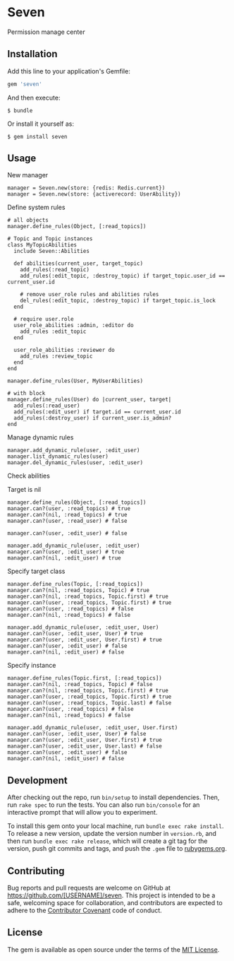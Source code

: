 # Seven

Permission manage center

## Installation

Add this line to your application's Gemfile:

```ruby
gem 'seven'
```

And then execute:

    $ bundle

Or install it yourself as:

    $ gem install seven

## Usage

New manager

```
manager = Seven.new(store: {redis: Redis.current})
manager = Seven.new(store: {activerecord: UserAbility})
```

Define system rules

```
# all objects
manager.define_rules(Object, [:read_topics])

# Topic and Topic instances
class MyTopicAbilities
  include Seven::Abilities

  def abilities(current_user, target_topic)
    add_rules(:read_topic)
    add_rules(:edit_topic, :destroy_topic) if target_topic.user_id == current_user.id

    # remove user_role rules and abilities rules
    del_rules(:edit_topic, :destroy_topic) if target_topic.is_lock
  end

  # require user.role
  user_role_abilities :admin, :editor do
    add_rules :edit_topic
  end

  user_role_abilities :reviewer do
    add_rules :review_topic
  end
end

manager.define_rules(User, MyUserAbilities)

# with block
manager.define_rules(User) do |current_user, target|
  add_rules(:read_user)
  add_rules(:edit_user) if target.id == current_user.id
  add_rules(:destroy_user) if current_user.is_admin?
end
```

Manage dynamic rules

```
manager.add_dynamic_rule(user, :edit_user)
manager.list_dynamic_rules(user)
manager.del_dynamic_rules(user, :edit_user)
```

Check abilities

Target is nil

```
manager.define_rules(Object, [:read_topics])
manager.can?(user, :read_topics) # true
manager.can?(nil, :read_topics) # true
manager.can?(user, :read_user) # false

manager.can?(user, :edit_user) # false

manager.add_dynamic_rule(user, :edit_user)
manager.can?(user, :edit_user) # true
manager.can?(nil, :edit_user) # true
```

Specify target class

```
manager.define_rules(Topic, [:read_topics])
manager.can?(nil, :read_topics, Topic) # true
manager.can?(nil, :read_topics, Topic.first) # true
manager.can?(user, :read_topics, Topic.first) # true
manager.can?(user, :read_topics) # false
manager.can?(nil, :read_topics) # false

manager.add_dynamic_rule(user, :edit_user, User)
manager.can?(user, :edit_user, User) # true
manager.can?(user, :edit_user, User.first) # true
manager.can?(user, :edit_user) # false
manager.can?(nil, :edit_user) # false
```

Specify instance

```
manager.define_rules(Topic.first, [:read_topics])
manager.can?(nil, :read_topics, Topic) # false
manager.can?(nil, :read_topics, Topic.first) # true
manager.can?(user, :read_topics, Topic.first) # true
manager.can?(user, :read_topics, Topic.last) # false
manager.can?(user, :read_topics) # false
manager.can?(nil, :read_topics) # false

manager.add_dynamic_rule(user, :edit_user, User.first)
manager.can?(user, :edit_user, User) # false
manager.can?(user, :edit_user, User.first) # true
manager.can?(user, :edit_user, User.last) # false
manager.can?(user, :edit_user) # false
manager.can?(nil, :edit_user) # false
```


## Development

After checking out the repo, run `bin/setup` to install dependencies. Then, run `rake spec` to run the tests. You can also run `bin/console` for an interactive prompt that will allow you to experiment.

To install this gem onto your local machine, run `bundle exec rake install`. To release a new version, update the version number in `version.rb`, and then run `bundle exec rake release`, which will create a git tag for the version, push git commits and tags, and push the `.gem` file to [rubygems.org](https://rubygems.org).

## Contributing

Bug reports and pull requests are welcome on GitHub at https://github.com/[USERNAME]/seven. This project is intended to be a safe, welcoming space for collaboration, and contributors are expected to adhere to the [Contributor Covenant](contributor-covenant.org) code of conduct.


## License

The gem is available as open source under the terms of the [MIT License](http://opensource.org/licenses/MIT).

